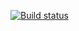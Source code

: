 [![Build status](https://ci.appveyor.com/api/projects/status/96qlo3rnw5o931fc/branch/main?svg=true)](https://ci.appveyor.com/project/gatsu00/webselenium/branch/main)